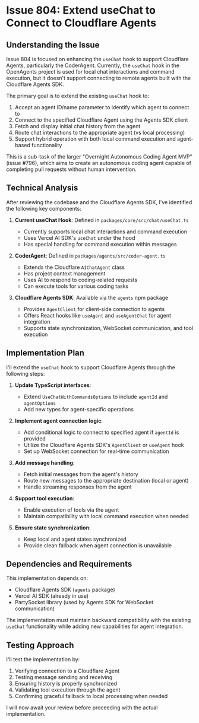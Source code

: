 # Issue 804: Extend useChat to Connect to Cloudflare Agents

## Understanding the Issue

Issue 804 is focused on enhancing the `useChat` hook to support Cloudflare Agents, particularly the CoderAgent. Currently, the `useChat` hook in the OpenAgents project is used for local chat interactions and command execution, but it doesn't support connecting to remote agents built with the Cloudflare Agents SDK.

The primary goal is to extend the existing `useChat` hook to:

1. Accept an agent ID/name parameter to identify which agent to connect to
2. Connect to the specified Cloudflare Agent using the Agents SDK client
3. Fetch and display initial chat history from the agent
4. Route chat interactions to the appropriate agent (vs local processing)
5. Support hybrid operation with both local command execution and agent-based functionality

This is a sub-task of the larger "Overnight Autonomous Coding Agent MVP" (issue #796), which aims to create an autonomous coding agent capable of completing pull requests without human intervention.

## Technical Analysis

After reviewing the codebase and the Cloudflare Agents SDK, I've identified the following key components:

1. **Current useChat Hook**: Defined in `packages/core/src/chat/useChat.ts`
   - Currently supports local chat interactions and command execution
   - Uses Vercel AI SDK's `useChat` under the hood
   - Has special handling for command execution within messages

2. **CoderAgent**: Defined in `packages/agents/src/coder-agent.ts`
   - Extends the Cloudflare `AIChatAgent` class
   - Has project context management
   - Uses AI to respond to coding-related requests
   - Can execute tools for various coding tasks

3. **Cloudflare Agents SDK**: Available via the `agents` npm package
   - Provides `AgentClient` for client-side connection to agents
   - Offers React hooks like `useAgent` and `useAgentChat` for agent integration
   - Supports state synchronization, WebSocket communication, and tool execution

## Implementation Plan

I'll extend the `useChat` hook to support Cloudflare Agents through the following steps:

1. **Update TypeScript interfaces**:
   - Extend `UseChatWithCommandsOptions` to include `agentId` and `agentOptions`
   - Add new types for agent-specific operations

2. **Implement agent connection logic**:
   - Add conditional logic to connect to specified agent if `agentId` is provided
   - Utilize the Cloudflare Agents SDK's `AgentClient` or `useAgent` hook
   - Set up WebSocket connection for real-time communication

3. **Add message handling**:
   - Fetch initial messages from the agent's history
   - Route new messages to the appropriate destination (local or agent)
   - Handle streaming responses from the agent

4. **Support tool execution**:
   - Enable execution of tools via the agent
   - Maintain compatibility with local command execution when needed

5. **Ensure state synchronization**:
   - Keep local and agent states synchronized
   - Provide clean fallback when agent connection is unavailable

## Dependencies and Requirements

This implementation depends on:
- Cloudflare Agents SDK (`agents` package)
- Vercel AI SDK (already in use)
- PartySocket library (used by Agents SDK for WebSocket communication)

The implementation must maintain backward compatibility with the existing `useChat` functionality while adding new capabilities for agent integration.

## Testing Approach

I'll test the implementation by:
1. Verifying connection to a Cloudflare Agent
2. Testing message sending and receiving
3. Ensuring history is properly synchronized
4. Validating tool execution through the agent
5. Confirming graceful fallback to local processing when needed

I will now await your review before proceeding with the actual implementation.